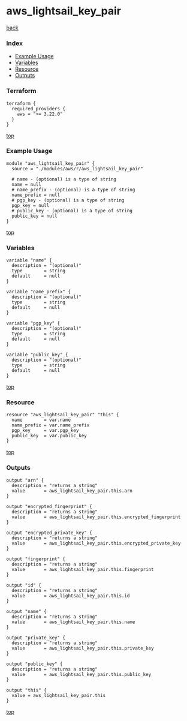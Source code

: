 # aws_lightsail_key_pair
[back](../aws.md)
### Index
- [Example Usage](#example-usage)
- [Variables](#variables)
- [Resource](#resource)
- [Outputs](#outputs)
### Terraform
```hcl
terraform {
  required_providers {
    aws = ">= 3.22.0"
  }
}
```
[top](#index)
### Example Usage
```hcl
module "aws_lightsail_key_pair" {
  source = "./modules/aws/r/aws_lightsail_key_pair"

  # name - (optional) is a type of string
  name = null
  # name_prefix - (optional) is a type of string
  name_prefix = null
  # pgp_key - (optional) is a type of string
  pgp_key = null
  # public_key - (optional) is a type of string
  public_key = null
}
```
[top](#index)
### Variables
```hcl
variable "name" {
  description = "(optional)"
  type        = string
  default     = null
}

variable "name_prefix" {
  description = "(optional)"
  type        = string
  default     = null
}

variable "pgp_key" {
  description = "(optional)"
  type        = string
  default     = null
}

variable "public_key" {
  description = "(optional)"
  type        = string
  default     = null
}
```
[top](#index)

### Resource
```hcl
resource "aws_lightsail_key_pair" "this" {
  name        = var.name
  name_prefix = var.name_prefix
  pgp_key     = var.pgp_key
  public_key  = var.public_key
}
```
[top](#index)
### Outputs
```hcl
output "arn" {
  description = "returns a string"
  value       = aws_lightsail_key_pair.this.arn
}

output "encrypted_fingerprint" {
  description = "returns a string"
  value       = aws_lightsail_key_pair.this.encrypted_fingerprint
}

output "encrypted_private_key" {
  description = "returns a string"
  value       = aws_lightsail_key_pair.this.encrypted_private_key
}

output "fingerprint" {
  description = "returns a string"
  value       = aws_lightsail_key_pair.this.fingerprint
}

output "id" {
  description = "returns a string"
  value       = aws_lightsail_key_pair.this.id
}

output "name" {
  description = "returns a string"
  value       = aws_lightsail_key_pair.this.name
}

output "private_key" {
  description = "returns a string"
  value       = aws_lightsail_key_pair.this.private_key
}

output "public_key" {
  description = "returns a string"
  value       = aws_lightsail_key_pair.this.public_key
}

output "this" {
  value = aws_lightsail_key_pair.this
}
```
[top](#index)
